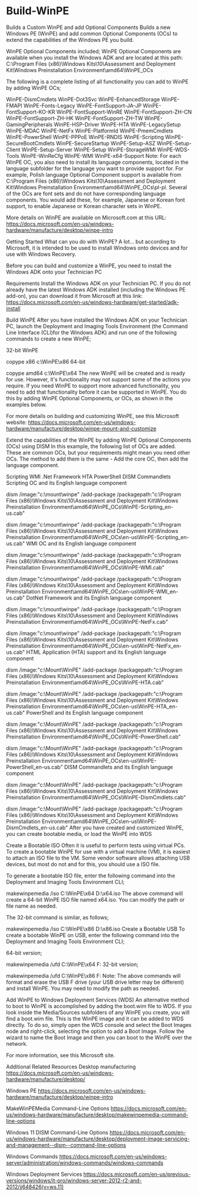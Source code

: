 # Build-WinPE
Builds a Custom WinPE and add Optional Components
Builds a new Windows PE (WinPE) and add common Optional Components (OCs) to extend the capabilities of the Windows PE you build.

WinPE Optional Components included;
WinPE Optional Components are available when you install the Windows ADK and are located at this path: C:\Program Files (x86)\Windows Kits\10\Assessment and Deployment Kit\Windows Preinstallation Environment\amd64\WinPE_OCs

The following is a complete listing of all functionality you can add to WinPE by adding WinPE OCs;

WinPE-DismCmdlets
WinPE-Dot3Svc
WinPE-EnhancedStorage
WinPE-FMAPI
WinPE-Fonts-Legacy
WinPE-FontSupport-JA-JP
WinPE-FontSupport-KO-KR
WinPE-FontSupport-WinRE
WinPE-FontSupport-ZH-CN
WinPE-FontSupport-ZH-HK
WinPE-FontSupport-ZH-TW
WinPE-GamingPeripherals
WinPE-HSP-Driver
WinPE-HTA
WinPE-LegacySetup
WinPE-MDAC
WinPE-NetFx
WinPE-PlatformId
WinPE-PmemCmdlets
WinPE-PowerShell
WinPE-PPPoE
WinPE-RNDIS
WinPE-Scripting
WinPE-SecureBootCmdlets
WinPE-SecureStartup
WinPE-Setup-ASZ
WinPE-Setup-Client
WinPE-Setup-Server
WinPE-Setup
WinPE-StorageWMI
WinPE-WDS-Tools
WinPE-WinReCfg
WinPE-WMI
WinPE-x64-Support
Note: For each WinPE OC, you also need to install its language components, located in the language subfolder for the language you want to provide support for. For example, Polish language Optional Component support is available from C:\Program Files (x86)\Windows Kits\10\Assessment and Deployment Kit\Windows Preinstallation Environment\amd64\WinPE_OCs\pl-pl. Several of the OCs are font sets and do not have corresponding language components. You would add these, for example, Japanese or Korean font support, to enable Japanese or Korean character sets in WinPE.

More details on WinPE are available on Microsoft.com at this URL: https://docs.microsoft.com/en-us/windows-hardware/manufacture/desktop/winpe-intro

Getting Started
What can you do with WinPE? A lot... but according to Microsoft, it is intended to be used to install Windows onto devices and for use with Windows Recovery.

Before you can build and customize a WinPE, you need to install the Windows ADK onto your Technician PC

Requirements
Install the Windows ADK on your Technician PC. If you do not already have the latest Windows ADK installed (including the Windows PE add-on), you can download it from Microsoft at this link: https://docs.microsoft.com/en-us/windows-hardware/get-started/adk-install

Build WinPE
After you have installed the Windows ADK on your Technician PC, launch the Deployment and Imaging Tools Environment (the Command Line Interface (CLI)for the Windows ADK) and run one of the following commands to create a new WinPE;

32-bit WinPE

copype x86 c:\WinPE\x86
64-bit

copype amd64 c:\WinPE\x64
The new WinPE will be created and is ready for use. However, it's functionality may not support some of the actions you require. If you need WinPE to support more advanced functionality, you need to add that functionality before it can be supported in WinPE. You do this by adding WinPE Optional Components, or OCs, as shown in the examples below.

For more details on building and customizing WinPE, see this Microsoft website: https://docs.microsoft.com/en-us/windows-hardware/manufacture/desktop/winpe-mount-and-customize

Extend the capabilities of the WinPE by adding WinPE Optional Components (OCs) using DISM
In this example, the following list of OCs are added. These are common OCs, but your requirements might mean you need other OCs. The method to add them is the same - Add the core OC, then add the language component.

Scripting
WMI
.Net Framework
HTA
PowerShell
DISM Commandlets
Scripting OC and its English language component

dism /image:"c:\mount\winpe" /add-package /packagepath:"c:\Program Files (x86)\Windows Kits\10\Assessment and Deployment Kit\Windows Preinstallation Environment\amd64\WinPE_OCs\WinPE-Scripting_en-us.cab"

dism /image:"c:\mount\winpe" /add-package /packagepath:"c:\Program Files (x86)\Windows Kits\10\Assessment and Deployment Kit\Windows Preinstallation Environment\amd64\WinPE_OCs\en-us\WinPE-Scripting_en-us.cab"
WMI OC and its English language component

dism /image:"c:\mount\winpe" /add-package /packagepath:"c:\Program Files (x86)\Windows Kits\10\Assessment and Deployment Kit\Windows Preinstallation Environment\amd64\WinPE_OCs\WinPE-WMI.cab"

dism /image:"c:\mount\winpe" /add-package /packagepath:"c:\Program Files (x86)\Windows Kits\10\Assessment and Deployment Kit\Windows Preinstallation Environment\amd64\WinPE_OCs\en-us\WinPE-WMI_en-us.cab"
DotNet Framework and its English language component

dism /image:"c:\mount\winpe" /add-package /packagepath:"c:\Program Files (x86)\Windows Kits\10\Assessment and Deployment Kit\Windows Preinstallation Environment\amd64\WinPE_OCs\WinPE-NetFx.cab"

dism /image:"c:\mount\winpe" /add-package /packagepath:"c:\Program Files (x86)\Windows Kits\10\Assessment and Deployment Kit\Windows Preinstallation Environment\amd64\WinPE_OCs\en-us\WinPE-NetFx_en-us.cab"
HTML Application (HTA) support and its English language component

dism /image:"c:\Mount\WinPE" /add-package /packagepath:"c:\Program Files (x86)\Windows Kits\10\Assessment and Deployment Kit\Windows Preinstallation Environment\amd64\WinPE_OCs\WinPE-HTA.cab"

dism /image:"c:\Mount\WinPE" /add-package /packagepath:"c:\Program Files (x86)\Windows Kits\10\Assessment and Deployment Kit\Windows Preinstallation Environment\amd64\WinPE_OCs\en-us\WinPE-HTA_en-us.cab"
PowerShell and its English language component

dism /image:"c:\Mount\WinPE" /add-package /packagepath:"c:\Program Files (x86)\Windows Kits\10\Assessment and Deployment Kit\Windows Preinstallation Environment\amd64\WinPE_OCs\WinPE-PowerShell.cab"

dism /image:"c:\Mount\WinPE" /add-package /packagepath:"c:\Program Files (x86)\Windows Kits\10\Assessment and Deployment Kit\Windows Preinstallation Environment\amd64\WinPE_OCs\en-us\WinPE-PowerShell_en-us.cab"
DISM Commandlets and its English language component

dism /image:"c:\Mount\WinPE" /add-package /packagepath:"c:\Program Files (x86)\Windows Kits\10\Assessment and Deployment Kit\Windows Preinstallation Environment\amd64\WinPE_OCs\WinPE-DismCmdlets.cab"

dism /image:"c:\Mount\WinPE" /add-package /packagepath:"c:\Program Files (x86)\Windows Kits\10\Assessment and Deployment Kit\Windows Preinstallation Environment\amd64\WinPE_OCs\en-us\WinPE-DismCmdlets_en-us.cab"
After you have created and customized WinPE, you can create bootable media, or load the WinPE into WDS

Create a Bootable ISO
Often it is useful to perform tests using virtual PCs. To create a bootable WinPE for use with a virtual machine (VM), it is easiest to attach an ISO file to the VM. Some vendor software allows attaching USB devices, but most do not and for this, you should use a ISO file.

To generate a bootable ISO file, enter the following command into the Deployment and Imaging Tools Environment CLI;

makewinpemedia /iso C:\WinPE\x64 D:\x64.iso
The above command will create a 64-bit WinPE ISO file named x64.iso. You can modify the path or file name as needed.

The 32-bit command is similar, as follows;

makewinpemedia /iso C:\WinPE\x86 D:\x86.iso
Create a Bootable USB
To create a bootable WinPE on USB, enter the following command into the Deployment and Imaging Tools Environment CLI;

64-bit version;

makewinpemedia /ufd C:\WinPE\x64 F:
32-bit version;

makewinpemedia /ufd C:\WinPE\x86 F:
Note: The above commands will format and erase the USB F drive (your USB drive letter may be different) and install WinPE. You may need to modify the path as needed.

Add WinPE to Windows Deployment Services (WDS)
An alternative method to boot to WinPE is accomplished by adding the boot.wim file to WDS. If you look inside the Media/Sources subfolders of any WinPE you create, you will find a boot.wim file. This is the WinPE image and it can be added to WDS directly. To do so, simply open the WDS console and select the Boot Images node and right-click, selecting the option to add a Boot Image. Follow the wizard to name the Boot Image and then you can boot to the WinPE over the network.

For more information, see this Microsoft site.

Additional Related Resources
Desktop manufacturing https://docs.microsoft.com/en-us/windows-hardware/manufacture/desktop/

Windows PE https://docs.microsoft.com/en-us/windows-hardware/manufacture/desktop/winpe-intro

MakeWinPEMedia Command-Line Options https://docs.microsoft.com/en-us/windows-hardware/manufacture/desktop/makewinpemedia-command-line-options

Windows 11 DISM Command-Line Options https://docs.microsoft.com/en-us/windows-hardware/manufacture/desktop/deployment-image-servicing-and-management--dism--command-line-options

Windows Commands https://docs.microsoft.com/en-us/windows-server/administration/windows-commands/windows-commands

Windows Deployment Services https://docs.microsoft.com/en-us/previous-versions/windows/it-pro/windows-server-2012-r2-and-2012/jj648426(v=ws.11)
